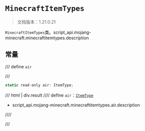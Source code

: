 # `MinecraftItemTypes`

> 文档版本：1.21.0.21

`MinecraftItemTypes`类。script_api.mojang-minecraft.minecraftitemtypes.description

## 常量

/// define
`air`


///

```js
static read-only air: ItemType;
```

/// html | div.result
//// define
`air`：[`ItemType`](./itemtype.md)

- script_api.mojang-minecraft.minecraftitemtypes.air.description


////

///

